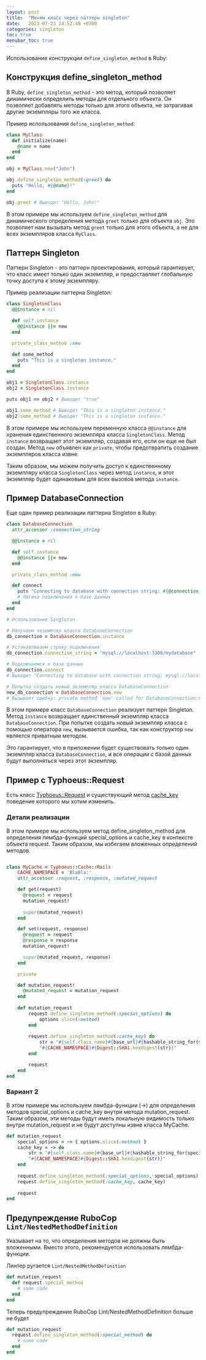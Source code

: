 ```yaml
---
layout: post
title:  "Меням класс через паттерн singleton"
date:   2023-07-23 14:52:48 +0300
categories: singleton
toc: true
menubar_toc: true
---
```


Использование конструкции `define_singleton_method` в Ruby:

## Конструкция define_singleton_method

В Ruby, `define_singleton_method` - это метод, который позволяет динамически определить методы для отдельного объекта. Он позволяет добавлять методы только для этого объекта, не затрагивая другие экземпляры того же класса.

Пример использования `define_singleton_method`:

```ruby
class MyClass
  def initialize(name)
    @name = name
  end
end

obj = MyClass.new("John")

obj.define_singleton_method(:greet) do
  puts "Hello, #{@name}!"
end

obj.greet # Выводит "Hello, John!"
```

В этом примере мы используем `define_singleton_method` для динамического определения метода `greet` только для объекта `obj`. Это позволяет нам вызывать метод `greet` только для этого объекта, а не для всех экземпляров класса `MyClass`.

## Паттерн Singleton

Паттерн Singleton - это паттерн проектирования, который гарантирует, что класс имеет только один экземпляр, и предоставляет глобальную точку доступа к этому экземпляру.

Пример реализации паттерна Singleton:

```ruby
class SingletonClass
  @@instance = nil

  def self.instance
    @@instance ||= new
  end

  private_class_method :new

  def some_method
    puts "This is a singleton instance."
  end
end

obj1 = SingletonClass.instance
obj2 = SingletonClass.instance

puts obj1 == obj2 # Выводит "true"

obj1.some_method # Выводит "This is a singleton instance."
obj2.some_method # Выводит "This is a singleton instance."
```

В этом примере мы используем переменную класса `@@instance` для хранения единственного экземпляра класса `SingletonClass`. Метод `instance` возвращает этот экземпляр, создавая его, если он еще не был создан. Метод `new` объявлен как `private`, чтобы предотвратить создание экземпляров класса извне.

Таким образом, мы можем получить доступ к единственному экземпляру класса `SingletonClass` через метод `instance`, и этот экземпляр будет одинаковым для всех вызовов метода `instance`.

## Пример DatabaseConnection

Еще один пример реализации паттерна Singleton в Ruby:

```ruby
class DatabaseConnection
  attr_accessor :connection_string

  @@instance = nil

  def self.instance
    @@instance ||= new
  end

  private_class_method :new

  def connect
    puts "Connecting to database with connection string: #{@connection_string}"
    # Логика подключения к базе данных
  end
end

# Использование Singleton

# Получаем экземпляр класса DatabaseConnection
db_connection = DatabaseConnection.instance

# Устанавливаем строку подключения
db_connection.connection_string = "mysql://localhost:3306/mydatabase"

# Подключаемся к базе данных
db_connection.connect
# Выводит "Connecting to database with connection string: mysql://localhost:3306/mydatabase"

# Попытка создать новый экземпляр класса DatabaseConnection
new_db_connection = DatabaseConnection.new
# Вызывает ошибку: private method `new' called for DatabaseConnection:Class (NoMethodError)
```

В этом примере класс `DatabaseConnection` реализует паттерн Singleton. Метод `instance` возвращает единственный экземпляр класса `DatabaseConnection`. При попытке создать новый экземпляр класса с помощью оператора `new`, вызывается ошибка, так как конструктор `new` является приватным методом.

Это гарантирует, что в приложении будет существовать только один экземпляр класса `DatabaseConnection`, и все операции с базой данных будут выполняться через этот экземпляр.

## Пример с Typhoeus::Request

Есть класс
[Typhoeus::Request](https://www.rubydoc.info/github/typhoeus/typhoeus/Typhoeus/Request)
и существующий метод [cache_key](https://www.rubydoc.info/github/typhoeus/typhoeus/Typhoeus/Request#cache_key-instance_method)
поведение которого мы хотим изменить.

### Детали реализации

В этом примере мы используем метод define_singleton_method для определения лямбда-функций special_options и cache_key в контексте объекта request.
Таким образом, мы избегаем вложенных определений методов.

```ruby

class MyCache < Typhoeus::Cache::Rails
    CACHE_NAMESPACE = 'BlaBla:'
    attr_accessor :request, :response, :mutated_request

    def get(request)
      @request = request
      mutation_request!
      
      super(mutated_request)
    end

    def set(request, response)
      @request = request
      @response = response
      mutation_request!

      super(mutated_request, response)
    end

    private

    def mutation_request!
      @mutated_request = mutation_request
    end
    
    def mutation_request
        request.define_singleton_method(:special_options) do
            options.slice(:method)
        end
        
        request.define_singleton_method(:cache_key) do
            str = "#{self.class.name}#{base_url}#{hashable_string_for(special_options)}"
            "#{CACHE_NAMESPACE}#{Digest::SHA1.hexdigest(str)}"
        end

        request
    end
end
```

### Вариант 2

В этом примере мы используем лямбда-функции (->) для определения методов special_options и cache_key внутри метода mutation_request. 
Таким образом, эти методы будут иметь локальную видимость только внутри mutation_request и не будут доступны извне класса MyCache.

```ruby
def mutation_request
    special_options = -> { options.slice(:method) }
    cache_key = -> do
        str = "#{self.class.name}#{base_url}#{hashable_string_for(special_options.call)}"
        "#{CACHE_NAMESPACE}#{Digest::SHA1.hexdigest(str)}"
    end
    
    request.define_singleton_method(:special_options, special_options)
    request.define_singleton_method(:cache_key, cache_key)
    
    request
end
```

## Предупреждение RuboCop `Lint/NestedMethodDefinition`

Указывает на то, что определения методов не должны быть вложенными. Вместо этого, рекомендуется использовать лямбда-функции.

Линтер ругается `Lint/NestedMethodDefinition`
```ruby
def mutation_request
  def request.special_method
    # some code
  end
end
```

Теперь предупреждение RuboCop Lint/NestedMethodDefinition больше не будет
```ruby
def mutation_request
  request.define_singleton_method(:special_method) do
    # some code
  end
end
```
